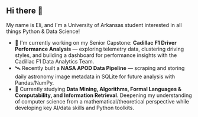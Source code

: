 ## Hi there 👋

My name is Eli, and I'm a University of Arkansas student interested in all things Python & Data Science!

- 🔭 I'm currently working on my Senior Capstone: **Cadillac F1 Driver Performance Analysis** — exploring telemetry data, clustering driving styles, and building a dashboard for performance insights with the Cadillac F1 Data Analytics Team.  
- 🛰️ Recently built a **NASA APOD Data Pipeline** — scraping and storing daily astronomy image metadata in SQLite for future analysis with Pandas/NumPy.
- 🌱 Currently studying **Data Mining, Algorithms, Formal Languages & Computability, and Information Retrieval**. Deepening my understanding of computer science from a mathematical/theoretical perspective while developing key AI/data skills and Python toolkits.
